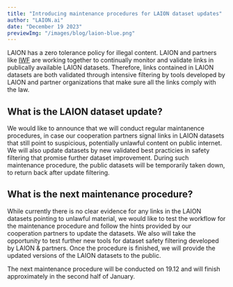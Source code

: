 ```yaml
---
title: "Introducing maintenance procedures for LAION dataset updates"
author: "LAION.ai"
date: "December 19 2023"
previewImg: "/images/blog/laion-blue.png"
---
```


LAION has a zero tolerance policy for illegal content. LAION and partners like [IWF](https://www.iwf.org.uk/) are working together to continually monitor and validate links in publically available LAION datasets. Therefore, links contained in LAION datasets are both validated through intensive filtering by tools developed by LAION and partner organizations that make sure all the links comply with the law.

## What is the LAION dataset update?

We would like to announce that we will conduct regular maintanence procedures, in case our cooperation partners signal links in LAION datasets that still point to suspicious, potentially unlawful content on public internet. We will also update datasets by new validated best practicies in safety filtering that promise further dataset improvement. During such maintenance procedure, the public datasets will be temporarily taken down, to return back after update filtering.

## What is the next maintenance procedure?

While currently there is no clear evidence for any links in the LAION datasets pointing to unlawful material, we would like to test the workflow for the maintenance procedure and follow the hints provided by our cooperation partners to update the datasets. We also will take the opportunity to test further new tools for dataset safety filtering developed by LAION & partners. Once the procedure is finished, we will provide the updated versions of the LAION datasets to the public.

The next maintenance procedure will be conducted on 19.12 and will finish approximately in the second half of January.
